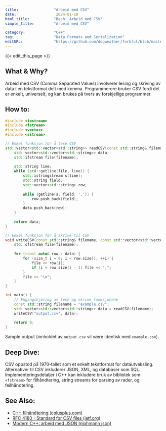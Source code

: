 ```yaml
---
title:                "Arbeid med CSV"
date:                  2024-01-19
html_title:           "Bash: Arbeid med CSV"
simple_title:         "Arbeid med CSV"

category:             "C++"
tag:                  "Data Formats and Serialization"
editURL:              "https://github.com/dogweather/forkful/blob/master/content/no/cpp/working-with-csv.md"
---
```


{{< edit_this_page >}}

## What & Why?
Arbeid med CSV (Comma Separated Values) involverer lesing og skriving av data i en tekstformat delt med komma. Programmerere bruker CSV fordi det er enkelt, universelt, og kan brukes på tvers av forskjellige programmer.

## How to:
```C++
#include <iostream>
#include <fstream>
#include <vector>
#include <sstream>

// Enkel funksjon for å lese CSV
std::vector<std::vector<std::string>> readCSV(const std::string& filename) {
    std::vector<std::vector<std::string>> data;
    std::ifstream file(filename);
    
    std::string line;
    while (std::getline(file, line)) {
        std::istringstream s(line);
        std::string field;
        std::vector<std::string> row;
        
        while (getline(s, field, ',')) {
            row.push_back(field);
        }
        data.push_back(row);
    }
    
    return data;
}

// Enkel funksjon for å skrive til CSV
void writeCSV(const std::string& filename, const std::vector<std::vector<std::string>>& data) {
    std::ofstream file(filename);
    
    for (const auto& row : data) {
        for (size_t i = 0; i < row.size(); ++i) {
            file << row[i];
            if (i < row.size() - 1) file << ",";
        }
        file << "\n";
    }
}

int main() {
    // Engangskjøring av lese og skrive funksjonene
    const std::string filename = "example.csv";
    std::vector<std::vector<std::string>> data = readCSV(filename);
    writeCSV("output.csv", data);
    
    return 0;
}
```
Sample output (innholdet av `output.csv` vil være identisk med `example.csv`).

## Deep Dive:
CSV oppstod på 1970-tallet som et enkelt tekstformat for datautveksling. Alternativer til CSV inkluderer JSON, XML, og databaser som SQL. Implementeringsdetaljer i C++ kan inkludere bruk av bibliotek som `<fstream>` for filhåndtering, string streams for parsing av rader, og feilhåndtering.

## See Also:
- [C++ filhåndtering (cplusplus.com)](https://www.cplusplus.com/reference/fstream/)
- [RFC 4180 - Standard for CSV files (ietf.org)](https://tools.ietf.org/html/rfc4180)
- [Modern C++: arbeid med JSON (nlohmann json)](https://github.com/nlohmann/json)
